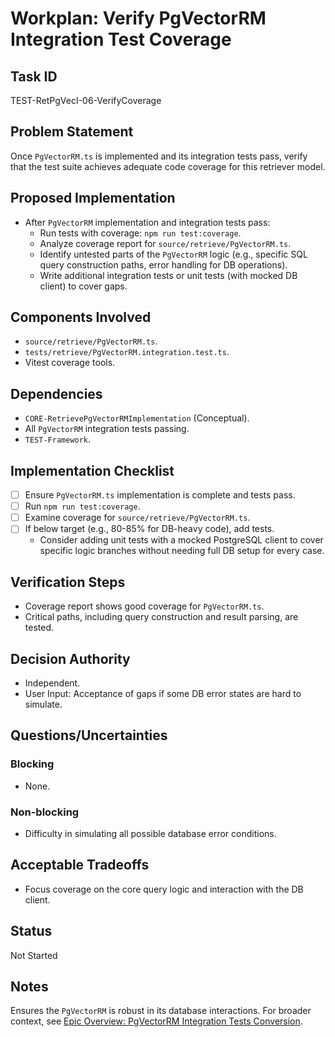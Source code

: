 # Workplan: Verify PgVectorRM Integration Test Coverage

## Task ID
TEST-RetPgVecI-06-VerifyCoverage

## Problem Statement
Once `PgVectorRM.ts` is implemented and its integration tests pass, verify that the test suite achieves adequate code coverage for this retriever model.

## Proposed Implementation
- After `PgVectorRM` implementation and integration tests pass:
    - Run tests with coverage: `npm run test:coverage`.
    - Analyze coverage report for `source/retrieve/PgVectorRM.ts`.
    - Identify untested parts of the `PgVectorRM` logic (e.g., specific SQL query construction paths, error handling for DB operations).
    - Write additional integration tests or unit tests (with mocked DB client) to cover gaps.

## Components Involved
- `source/retrieve/PgVectorRM.ts`.
- `tests/retrieve/PgVectorRM.integration.test.ts`.
- Vitest coverage tools.

## Dependencies
- `CORE-RetrievePgVectorRMImplementation` (Conceptual).
- All `PgVectorRM` integration tests passing.
- `TEST-Framework`.

## Implementation Checklist
- [ ] Ensure `PgVectorRM.ts` implementation is complete and tests pass.
- [ ] Run `npm run test:coverage`.
- [ ] Examine coverage for `source/retrieve/PgVectorRM.ts`.
- [ ] If below target (e.g., 80-85% for DB-heavy code), add tests.
    - Consider adding unit tests with a mocked PostgreSQL client to cover specific logic branches without needing full DB setup for every case.

## Verification Steps
- Coverage report shows good coverage for `PgVectorRM.ts`.
- Critical paths, including query construction and result parsing, are tested.

## Decision Authority
- Independent.
- User Input: Acceptance of gaps if some DB error states are hard to simulate.

## Questions/Uncertainties
### Blocking
- None.
### Non-blocking
- Difficulty in simulating all possible database error conditions.

## Acceptable Tradeoffs
- Focus coverage on the core query logic and interaction with the DB client.

## Status
Not Started

## Notes
Ensures the `PgVectorRM` is robust in its database interactions.
For broader context, see [Epic Overview: PgVectorRM Integration Tests Conversion](../../docs/planning/workplans/TEST-RetrievePgvectorRMIntegrationTests.md).